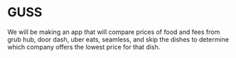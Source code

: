 # GUSS
We will be making an app that will compare prices of food and fees from grub hub, door dash, uber eats, seamless, and skip the dishes to determine which company offers the lowest price for that dish. 
